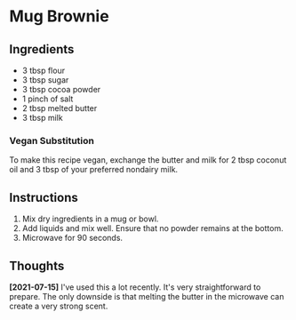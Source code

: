 # Mug Brownie

## Ingredients

* 3 tbsp flour
* 3 tbsp sugar
* 3 tbsp cocoa powder
* 1 pinch of salt
* 2 tbsp melted butter
* 3 tbsp milk

### Vegan Substitution

To make this recipe vegan, exchange the butter and milk for 2 tbsp coconut oil
and 3 tbsp of your preferred nondairy milk.

## Instructions

1. Mix dry ingredients in a mug or bowl.
2. Add liquids and mix well. Ensure that no powder remains at the bottom.
3. Microwave for 90 seconds.

## Thoughts

**[2021-07-15]** I've used this a lot recently. It's very straightforward to
prepare. The only downside is that melting the butter in the microwave can
create a very strong scent.
